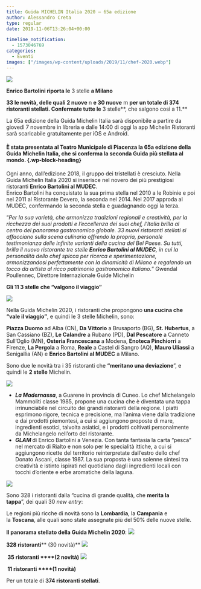```yaml
---
title: Guida MICHELIN Italia 2020 – 65a edizione
author: Alessandro Creta
type: regular
date: 2019-11-06T13:26:04+00:00

timeline_notification:
  - 1573046769
categories:
  - Eventi
images: ["/images/wp-content/uploads/2019/11/chef-2020.webp"]
---
```


![](/images/wp-content/uploads/2019/11/copertina-2020.webp)


**Enrico Bartolini riporta le** 3 stelle **a Milano** 

**33 le novità, delle quali 2 nuove** n **e 30 nuove** m **per un totale di 374 ristoranti stellati. Confermate tutte le** 3 stelle**, che salgono così a 11.** 

La 65a edizione della Guida Michelin Italia sarà disponibile a partire da giovedì 7 novembre in libreria e dalle 14:00 di oggi la app Michelin Ristoranti sarà scaricabile gratuitamente per iOS e Android. 

#### È stata presentata al Teatro Municipale di Piacenza la 65a edizione della Guida Michelin Italia, che si conferma la seconda Guida più stellata al mondo.  {.wp-block-heading}

Ogni anno, dall’edizione 2018, il gruppo dei tristellati è cresciuto. Nella Guida Michelin Italia 2020 si inserisce nel novero dei più prestigiosi ristoranti **Enrico Bartolini al MUDEC**.  
Enrico Bartolini ha conquistato la sua prima stella nel 2010 a le Robinie e poi nel 2011 al Ristorante Devero, la seconda nel 2014. Nel 2017 approda al MUDEC, confermando la seconda stella e guadagnando oggi la terza. 

“_Per la sua varietà, che armonizza tradizioni regionali e creatività, per la ricchezza dei suoi prodotti e l’eccellenza dei suoi chef, l’Italia brilla al centro del panorama gastronomico globale. 33 nuovi ristoranti stellati si affacciano sulla scena culinaria offrendo la propria, personale testimonianza delle infinite varianti della cucina del Bel Paese. Su tutti, brilla il nuovo ristorante tre stelle **Enrico Bartolini al MUDEC**, in cui la personalità dello chef spicca per ricerca e sperimentazione, armonizzandosi perfettamente con la dinamicità di Milano e regalando un tocco da artista al ricco patrimonio gastronomico italiano._” Gwendal Poullennec, Direttore Internazionale Guide Michelin 

**Gli 11 3 stelle** **che “valgono il viaggio”**


![](/images/wp-content/uploads/2019/11/unnamed.webp)


Nella Guida Michelin 2020, i ristoranti che propongono **una cucina che “vale il viaggio”**, e quindi le 3 stelle Michelin, sono: 

**Piazza Duomo** ad Alba (CN), **Da Vittorio** a Brusaporto (BG), **St. Hubertus**, a San Cassiano (BZ), **Le Calandre** a Rubano (PD), **Dal Pescatore** a Canneto Sull’Oglio (MN), **Osteria Francescana** a Modena, **Enoteca Pinchiorri** a Firenze, **La Pergola** a Roma, **Reale** a Castel di Sangro (AQ), **Mauro Uliassi** a Senigallia (AN) e **Enrico Bartolini al MUDEC** a Milano. 

Sono due le novità tra i 35 ristoranti che&nbsp;**“meritano una deviazione**”, e quindi le **2 stelle**&nbsp;Michelin. 


![](https://ci4.googleusercontent.com/proxy/bn-7coD1-KkL8WQNxmeiFoRmtrPn0SZC5xI0cyFr58FI1Ust-iwLaBuqK78RiDDvjTEfrqfMp8WA33vu5CHkqva1Xwch8_5SPP5oMQ=s0-d-e1-ft#https://media.lulop.com/media/hqgetimage/l/172323/7/27,13)


<ul class="wp-block-list">
  <li>
    <strong><em>La Madernassa</em></strong>, a Guarene in provincia di Cuneo. Lo chef Michelangelo Mammoliti classe 1985, propone una cucina che è diventata una tappa irrinunciabile nel circuito dei grandi ristoranti della regione. I piatti esprimono rigore, tecnica e precisione, ma l&#8217;anima viene dalla tradizione e dai prodotti piemontesi, a cui si aggiungono proposte di mare, ingredienti esotici, talvolta asiatici, e i prodotti coltivati personalmente da Michelangelo nell’orto del ristorante.
  </li>
  <li>
    <strong><em>GLAM </em></strong>di Enrico Bartolini a Venezia. Con tanta fantasia la carta “pesca” nel mercato di Rialto e non solo per le specialità ittiche, a cui si aggiungono ricette del territorio reinterpretate dall’estro dello chef Donato Ascani, classe 1987. La sua proposta è una solenne sintesi tra creatività e istinto ispirati nel quotidiano dagli ingredienti locali con tocchi d’oriente e erbe aromatiche della laguna.
  </li>
</ul>


![](https://ci5.googleusercontent.com/proxy/SkWlpAIxmf0C8BuqVGSTEmeUxWgN4rCeSoljWNAvgLrq418nQ4eI2nzrYYnkzSp6z1i45o5sT_imeufWf1ygdlIRbWmPj3bNI7KFcQ=s0-d-e1-ft#https://media.lulop.com/media/hqgetimage/l/172323/6/13,13)


Sono 328 i ristoranti dalla “cucina di grande qualità, che&nbsp;**merita la tappa**”,&nbsp;dei quali 30&nbsp;_new entry_:

Le regioni più ricche di novità sono la&nbsp;**Lombardia**, la&nbsp;**Campania**&nbsp;e la&nbsp;**Toscana**, alle quali sono state assegnate più del 50% delle nuove stelle.&nbsp;

**Il panorama stellato della Guida Michelin 2020**:
![](https://ci5.googleusercontent.com/proxy/SkWlpAIxmf0C8BuqVGSTEmeUxWgN4rCeSoljWNAvgLrq418nQ4eI2nzrYYnkzSp6z1i45o5sT_imeufWf1ygdlIRbWmPj3bNI7KFcQ=s0-d-e1-ft#https://media.lulop.com/media/hqgetimage/l/172323/6/13,13)
 

**328 ristoranti****&nbsp;(30 novità)**
![](https://ci4.googleusercontent.com/proxy/bn-7coD1-KkL8WQNxmeiFoRmtrPn0SZC5xI0cyFr58FI1Ust-iwLaBuqK78RiDDvjTEfrqfMp8WA33vu5CHkqva1Xwch8_5SPP5oMQ=s0-d-e1-ft#https://media.lulop.com/media/hqgetimage/l/172323/7/27,13)
 

**&nbsp;35 ristoranti&nbsp;****(2 novità)**
![](https://ci3.googleusercontent.com/proxy/VgyVkTNbbm8DRDKol8l6GNWAey18gG0dUq2NOKdcxhYWz8_eu3Nkh3Qjl091p_bDB5TKCQ4_PTGNxDzPZeVl8ZDLE45E9wYNx_-4Ew=s0-d-e1-ft#https://media.lulop.com/media/hqgetimage/l/172323/8/40,13)
 

**&nbsp;11 ristoranti&nbsp;****(1 novità)**

Per un totale di&nbsp;**374 ristoranti stellati**.